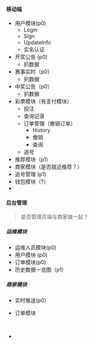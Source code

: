 #### 移动端

- 用户模块(p0)
  - Login
  - Sign
  - UpdateInfo
  - 实名认证
- 开奖公告  (p0)
  - 扒数据
- 赛事实时（p0）
  - 扒数据
- 中奖公告（p0）
  - 扒数据
- 彩票模块（有支付模块）
  - 投注
  - 查询记录
  - 订单管理（撤销订单）
    - History
    - 撤销
    - 查询
  - 追号
- 推荐模块（p1）
- 商家模块（是否就近推荐？）
- 追号管理  (p1)
- 钱包模块（?）
- ​

#### 后台管理

> 是否管理员端与商家做一起？

##### *运维模块*

- 运维人员模块(p0)
- 用户模块 (p0)
- 订单模块(p0)
- 历史数据一览图（p1）

##### *商家模块*

- 实时推送(p0）

- 订单模块

  ​

- ​

